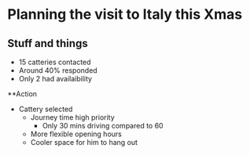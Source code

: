 Planning the visit to Italy this Xmas
=====================================

Stuff and things
-----------------

* 15 catteries contacted
* Around 40% responded
* Only 2 had availaibility 

**Action

* Cattery selected
  * Journey time high priority
    * Only 30 mins driving compared to 60 
  * More flexible opening hours
  * Cooler space for him to hang out
